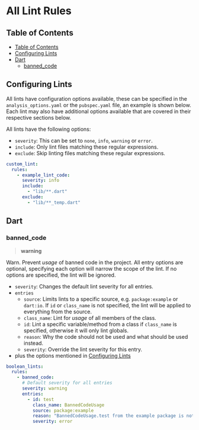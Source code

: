 <!-- omit from toc -->
# All Lint Rules

## Table of Contents

- [Table of Contents](#table-of-contents)
- [Configuring Lints](#configuring-lints)
- [Dart](#dart)
  - [banned\_code](#banned_code)

## Configuring Lints

All lints have configuration options available, these can be specified in the `analysis_options.yaml`
or the `pubspec.yaml` file, an example is shown below. Each lint may also have additional options
available that are covered in their respective sections below.

All lints have the following options:

- `severity`: This can be set to `none`, `info`, `warning` or `error`.
- `include`: Only lint files matching these regular expressions.
- `exclude`: Skip linting files matching these regular expressions.

```yaml
custom_lint:
  rules:
    - example_lint_code:
      severity: info
      include:
        - "lib/**.dart"
      exclude:
        - "lib/**_temp.dart"
```

## Dart

### banned_code

> **warning**

Warn. Prevent *usage* of banned code in the project. All entry options are optional, specifying each
option will narrow the scope of the lint. If no options are specified, the lint will be ignored.

- `severity`: Changes the default lint severity for all entries.
- `entries`
  - `source`: Limits lints to a specific source, e.g. `package:example` or `dart:io`.
    If `id` or `class_name` is not specified, the lint will be applied to everything from the source.
  - `class_name`: Lint for *usage* of all members of the class.
  - `id`: Lint a specific variable/method from a class if `class_name` is specified, otherwise it will only lint globals.
  - `reason`: Why the code should not be used and what should be used instead.
  - `severity`: Override the lint severity for this entry.
- plus the options mentioned in [Configuring Lints](#configuring-lints)

```yaml
boolean_lints:
  rules:
    - banned_code:
      # Default severity for all entries
      severity: warning
      entries:
        - id: test
          class_name: BannedCodeUsage
          source: package:example
          reason: "BannedCodeUsage.test from the example package is not allowed"
          severity: error
```

<!-- Disabled -->

<!-- ### avoid_hardcoded_strings

> **info * 🛠**

Info. Avoid hardcoding strings. Use a localization package or append ".hardcoded" to the string to suppress this message.
This lint is designed for `flutter_localizations` from the Flutter SDK.

```yaml
boolean_lints:
  rules:
    avoid_hardcoded_strings:
      minimum_length: 0
      severity: info
```

**Good**:

```dart
final title = AppLocalizations.of(context).appTitle;
// .hardcoded extension not included, see example for source
final title = 'My App'.hardcoded;
```

**Bad**:

```dart
final title = 'My App'; // LINT
``` -->

